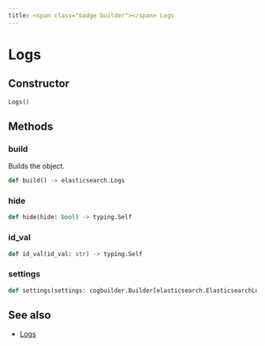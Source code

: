 ```yaml
---
title: <span class="badge builder"></span> Logs
---
```

# <span class="badge builder"></span> Logs

## Constructor

```python
Logs()
```
## Methods

### <span class="badge object-method"></span> build

Builds the object.

```python
def build() -> elasticsearch.Logs
```

### <span class="badge object-method"></span> hide

```python
def hide(hide: bool) -> typing.Self
```

### <span class="badge object-method"></span> id_val

```python
def id_val(id_val: str) -> typing.Self
```

### <span class="badge object-method"></span> settings

```python
def settings(settings: cogbuilder.Builder[elasticsearch.ElasticsearchLogsSettings]) -> typing.Self
```

## See also

 * <span class="badge object-type-class"></span> [Logs](./object-Logs.md)

